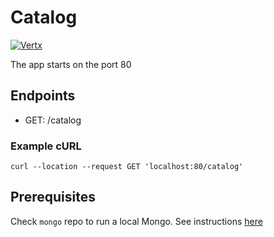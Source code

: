 # Catalog

[![Vertx](https://img.shields.io/badge/vert.x-4.0.3-purple.svg)](link="https://vertx.io")

The app starts on the port 80

## Endpoints
* GET: /catalog

### Example cURL
```
curl --location --request GET 'localhost:80/catalog'
```

## Prerequisites
Check `mongo` repo to run a local Mongo. See instructions [here](../mongo/README.md)

